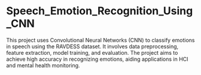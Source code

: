 # Speech_Emotion_Recognition_Using_CNN
This project uses Convolutional Neural Networks (CNN) to classify emotions in speech using the RAVDESS dataset. It involves data preprocessing, feature extraction, model training, and evaluation. The project aims to achieve high accuracy in recognizing emotions, aiding applications in HCI and mental health monitoring.
